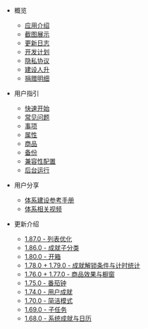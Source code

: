 - 概览

  - [应用介绍](README.md)
  - [截图展示](introduction/screenshots.md)
  - [更新日志](introduction/release_log.md)
  - [开发计划](introduction/development_plan.md)
  - [隐私协议](introduction/privacy-trems.md)
  - [建设人升](introduction/support_us.md)
  - [捐赠明细](introduction/donation.md)
- 用户指引

  - [快速开始](guide/hello_lifeup.md)
  - [常见问题](guide/faq.md)
  - [事项](guide/tasks.md)
  - [属性](guide/attributes.md)
  - [商品](guide/shop_item.md)
  - [备份](guide/backup.md)
  - [兼容性配置](guide/compatibility.md)
  - [后台运行](guide/background_running.md)
- 用户分享

  - [体系建设参考手册](guide/user/system_01.md)
  - [体系相关视频](guide/user/system_02.md)
- 更新介绍
  - [1.87.0 - 列表优化](features/187.md)
  - [1.86.0 - 成就子分类](features/186.md)
  - [1.80.0 - 开箱](features/180.md)
  - [1.78.0 + 1.79.0 - 成就解锁条件与计时统计](features/178-9.md)
  - [1.76.0 + 1.77.0 - 商品效果与橱窗](features/176-7.md)
  - [1.75.0 - 番茄钟](features/175.md)
  - [1.74.0 - 用户成就](features/174.md)
  - [1.70.0 - 简洁模式](features/170.md)
  - [1.69.0 - 子任务](features/169.md)
  - [1.68.0 - 系统成就与日历](features/168.md)